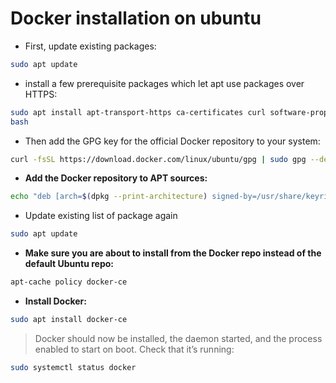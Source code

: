 # Docker installation on ubuntu

- First, update existing packages:

```bash
sudo apt update
```

- install a few prerequisite packages which let apt use packages over HTTPS:

```bash
sudo apt install apt-transport-https ca-certificates curl software-properties-common
bash
```

- Then add the GPG key for the official Docker repository to your system:

```bash
curl -fsSL https://download.docker.com/linux/ubuntu/gpg | sudo gpg --dearmor -o /usr/share/keyrings/docker-archive-keyring.gpg
```

- **Add the Docker repository to APT sources:**

```bash
echo "deb [arch=$(dpkg --print-architecture) signed-by=/usr/share/keyrings/docker-archive-keyring.gpg] https://download.docker.com/linux/ubuntu $(lsb_release -cs) stable" | sudo tee /etc/apt/sources.list.d/docker.list > /dev/null
```

- Update existing list of package again

```bash
sudo apt update
```

- **Make sure you are about to install from the Docker repo instead of the default Ubuntu repo:**

```bash
apt-cache policy docker-ce
```

- **Install Docker:**

```bash
sudo apt install docker-ce
```

> Docker should now be installed, the daemon started, and the process enabled to start on boot. Check that it’s running:

```bash
sudo systemctl status docker
```
